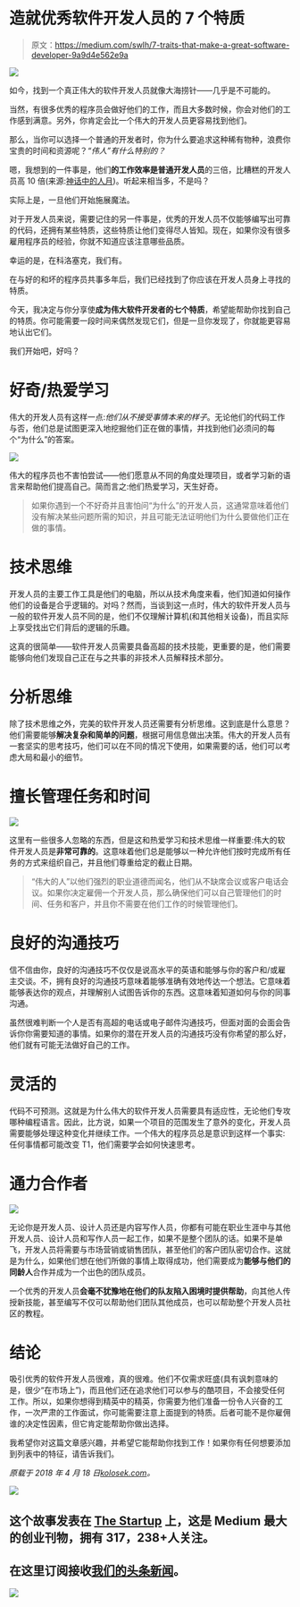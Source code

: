 # 造就优秀软件开发人员的 7 个特质

> 原文：<https://medium.com/swlh/7-traits-that-make-a-great-software-developer-9a9d4e562e9a>

![](img/7d1d3a5f50e32194b3b30676cc681dac.png)

如今，找到一个真正伟大的软件开发人员就像大海捞针——几乎是不可能的。

当然，有很多优秀的程序员会做好他们的工作，而且大多数时候，你会对他们的工作感到满意。另外，你肯定会比一个伟大的开发人员更容易找到他们。

那么，当你可以选择一个普通的开发者时，你为什么要追求这种稀有物种，浪费你宝贵的时间和资源呢？*“伟人”有什么特别的？*

嗯，我想到的一件事是，他们**的工作效率是普通开发人员**的三倍，比糟糕的开发人员高 10 倍(来源:[神话中的人月](https://www.amazon.com/Mythical-Man-Month-Software-Engineering-Anniversary/dp/0201835959))。听起来相当多，不是吗？

实际上是，一旦他们开始施展魔法。

对于开发人员来说，需要记住的另一件事是，优秀的开发人员不仅能够编写出可靠的代码，还拥有某些特质，这些特质让他们变得尽人皆知。现在，如果你没有很多雇用程序员的经验，你就不知道应该注意哪些品质。

幸运的是，在科洛塞克，我们有。

在与好的和坏的程序员共事多年后，我们已经找到了你应该在开发人员身上寻找的特质。

今天，我决定与你分享使**成为伟大软件开发者的七个特质**，希望能帮助你找到自己的特质。你可能需要一段时间来偶然发现它们，但是一旦你发现了，你就能更容易地认出它们。

我们开始吧，好吗？

# 好奇/热爱学习

伟大的开发人员有这样一点:*他们从不接受事情本来的样子*。无论他们的代码工作与否，他们总是试图更深入地挖掘他们正在做的事情，并找到他们必须问的每个“为什么”的答案。

![](img/bd669e7564fd9070aadf50ccafde655a.png)

伟大的程序员也不害怕尝试——他们愿意从不同的角度处理项目，或者学习新的语言来帮助他们提高自己。简而言之:他们热爱学习，天生好奇。

> 如果你遇到一个不好奇并且害怕问“为什么”的开发人员，这通常意味着他们没有解决某些问题所需的知识，并且可能无法证明他们为什么要做他们正在做的事情。

# 技术思维

开发人员的主要工作工具是他们的电脑，所以从技术角度来看，他们知道如何操作他们的设备是合乎逻辑的。对吗？然而，当谈到这一点时，伟大的软件开发人员与一般的软件开发人员不同的是，他们不仅理解计算机(和其他相关设备)，而且实际上享受找出它们背后的逻辑的乐趣。

这真的很简单——软件开发人员需要具备高超的技术技能，更重要的是，他们需要能够向他们发现自己正在与之共事的非技术人员解释技术部分。

# 分析思维

除了技术思维之外，完美的软件开发人员还需要有分析思维。这到底是什么意思？他们需要能够**解决复杂和简单的问题**，根据可用信息做出决策。伟大的开发人员有一套坚实的思考技巧，他们可以在不同的情况下使用，如果需要的话，他们可以考虑大局和最小的细节。

# 擅长管理任务和时间

![](img/a01c0d2a3be921bfdc9b51b81fcee2dd.png)

这里有一些很多人忽略的东西，但是这和热爱学习和技术思维一样重要:伟大的软件开发人员是**非常可靠的**。这意味着他们总是能够以一种允许他们按时完成所有任务的方式来组织自己，并且他们尊重给定的截止日期。

> “伟大的人”以他们强烈的职业道德而闻名，他们从不缺席会议或客户电话会议。如果你决定雇佣一个开发人员，那么确保他们可以自己管理他们的时间、任务和客户，并且你不需要在他们工作的时候管理他们。

# 良好的沟通技巧

信不信由你，良好的沟通技巧不仅仅是说高水平的英语和能够与你的客户和/或雇主交谈。不，拥有良好的沟通技巧意味着能够准确有效地传达一个想法。它意味着能够表达你的观点，并理解别人试图告诉你的东西。这意味着知道如何与你的同事沟通。

虽然很难判断一个人是否有高超的电话或电子邮件沟通技巧，但面对面的会面会告诉你你需要知道的事情。如果你的潜在开发人员的沟通技巧没有你希望的那么好，他们就有可能无法做好自己的工作。

# 灵活的

代码不可预测。这就是为什么伟大的软件开发人员需要具有适应性，无论他们专攻哪种编程语言。因此，比方说，如果一个项目的范围发生了意外的变化，开发人员需要能够处理这种变化并继续工作。一个伟大的程序员总是意识到这样一个事实:任何事情都可能改变 T1，他们需要学会如何快速思考。

# 通力合作者

![](img/c440826797f8ec895dd6b0f3f662451f.png)

无论你是开发人员、设计人员还是内容写作人员，你都有可能在职业生涯中与其他开发人员、设计人员和写作人员一起工作，如果不是整个团队的话。如果不是单飞，开发人员将需要与市场营销或销售团队，甚至他们的客户团队密切合作。这就是为什么，如果他们想在他们所做的事情上取得成功，他们需要成为**能够与他们的同龄人**合作并成为一个出色的团队成员。

一个优秀的开发人员**会毫不犹豫地在他们的队友陷入困境时提供帮助**，向其他人传授新技能，甚至编写不仅可以帮助他们团队其他成员，也可以帮助整个开发人员社区的教程。

# 结论

吸引优秀的软件开发人员很难，真的很难。他们不仅需求旺盛(具有讽刺意味的是，很少“在市场上”)，而且他们还在追求他们可以参与的酷项目，不会接受任何工作。所以，如果你想得到精英中的精英，你需要为他们准备一份令人兴奋的工作，一次严肃的工作面试，你可能需要注意上面提到的特质。后者可能不是你雇佣谁的决定性因素，但它肯定能帮助你做出选择。

我希望你对这篇文章感兴趣，并希望它能帮助你找到工作！如果你有任何想要添加到列表中的特征，请告诉我们。

*原载于 2018 年 4 月 18 日*[*kolosek.com*](https://kolosek.com/7-traits-that-make-a-great-software-developer/)*。*

[![](img/308a8d84fb9b2fab43d66c117fcc4bb4.png)](https://medium.com/swlh)

## 这个故事发表在 [The Startup](https://medium.com/swlh) 上，这是 Medium 最大的创业刊物，拥有 317，238+人关注。

## 在这里订阅接收[我们的头条新闻](http://growthsupply.com/the-startup-newsletter/)。

[![](img/b0164736ea17a63403e660de5dedf91a.png)](https://medium.com/swlh)